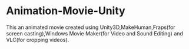 # Animation-Movie-Unity
This an animated movie created using Unity3D,MakeHuman,Fraps(for screen casting),Windows Movie Maker(for Video and Sound Editing) and VLC(for cropping videos).
